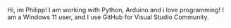 Hi, im Philipp!
I am working with Python, Arduino and i love programming!
I am a Windows 11 user, and I use GitHub for Visual Studio Community.
